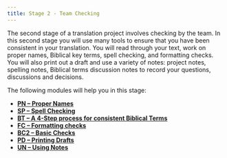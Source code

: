 ```yaml
---
title: Stage 2 - Team Checking
---
```

The second stage of a translation project involves checking by the team. In this second stage you will use many tools to ensure that you have been consistent in your translation. You will read through your text, work on proper names, Biblical key terms, spell checking, and formatting checks. You will also print out a draft and use a variety of notes: project notes, spelling notes, Biblical terms discussion notes to record your questions, discussions and decisions.

The following modules will help you in this stage:

-   [**PN – Proper Names**](#sPN)
-   [**SP – Spell Checking**](#sSP)
-   [**BT – A 4-Step process for consistent Biblical Terms**](#BTTerms)
-   [**FC – Formatting checks**](#sFcFormattingChecks)
-   [**BC2 – Basic Checks**](#sBC2)
-   [**PD – Printing Drafts**](#sPD)
-   [**UN – Using Notes**](#sUNUsingNotes)
